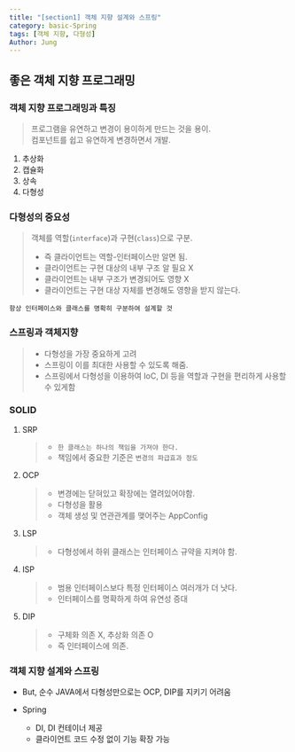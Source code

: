 ```yaml
---
title: "[section1] 객체 지향 설계와 스프링"
category: basic-Spring
tags: [객체 지향, 다형성]
Author: Jung
---
```


## 좋은 객체 지향 프로그래밍

### 객체 지향 프로그래밍과 특징

> 프로그램을 유연하고 변경이 용이하게 만드는 것을 용이.  
> 컴포넌트를 쉽고 유연하게 변경하면서 개발.

1. 추상화
2. 캡슐화
3. 상속
4. 다형성

### 다형성의 중요성

> 객체를 역할(`interface`)과 구현(`class`)으로 구분.
>
> - 즉 클라이언트는 역할-인터페이스만 알면 됨.
> - 클라이언트는 구현 대상의 내부 구조 알 필요 X
> - 클라이언트는 내부 구조가 변경되어도 영향 X
> - 클라이언트는 구현 대상 자체를 변경해도 영향을 받지 않는다.

`항상 인터페이스와 클래스를 명확히 구분하여 설계할 것`

### 스프링과 객체지향

> - 다형성을 가장 중요하게 고려
> - 스프링이 이를 최대한 사용할 수 있도록 해줌.
> - 스프링에서 다형성을 이용하여 IoC, DI 등을 역할과 구현을 편리하게 사용할 수 있게함

### SOLID

1. SRP

   > - `한 클래스는 하나의 책임을 가져야 한다.`
   > - 책임에서 중요한 기준은 `변경의 파급효과 정도`

2. OCP

   > - 변경에는 닫혀있고 확장에는 열려있어야함.
   > - 다형성을 활용
   > - 객체 생성 및 연관관계를 맺어주는 AppConfig

3. LSP

   > - 다형성에서 하위 클래스는 인터페이스 규약을 지켜야 함.

4. ISP

   > - 범용 인터페이스보다 특정 인터페이스 여러개가 더 낫다.
   > - 인터페이스를 명확하게 하여 유연성 증대

5. DIP

   > - 구체화 의존 X, 추상화 의존 O
   > - 즉 인터페이스에 의존.

### 객체 지향 설계와 스프링

- But, 순수 JAVA에서 다형성만으로는 OCP, DIP를 지키기 어려움

- Spring

  - DI, DI 컨테이너 제공
  - 클라이언트 코드 수정 없이 기능 확장 가능
